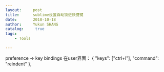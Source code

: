 ```yaml
---
layout:     post
title:      sublime设置自动锁进快捷键
date:       2018-10-18
author:     Yukun SHANG
catalog: 	 true
tags:
    - Tools

---
```




preference  -> key bindings 
在user界面：
 { "keys": ["ctrl+l"], "command": "reindent" },

